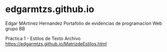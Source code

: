 # edgarmtzs.github.io
Edgar MArtinez Hernandez
Portafolio de evidencias de programacion Web grupo BB

Práctica 1 - Estilos de Texto Archivo
https://edgarmtzs.github.io/MatrizdeEstilos.html

